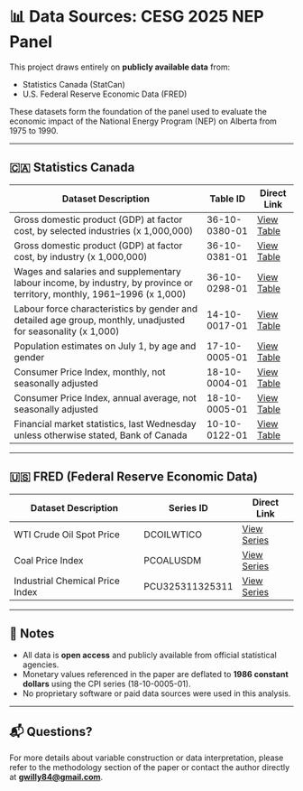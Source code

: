 # 📊 Data Sources: CESG 2025 NEP Panel

This project draws entirely on **publicly available data** from:

- Statistics Canada (StatCan)
- U.S. Federal Reserve Economic Data (FRED)

These datasets form the foundation of the panel used to evaluate the economic impact of the National Energy Program (NEP) on Alberta from 1975 to 1990.

---

## 🇨🇦 Statistics Canada

| Dataset Description | Table ID | Direct Link |
|---------------------|----------|-------------|
| Gross domestic product (GDP) at factor cost, by selected industries (x 1,000,000) | 36-10-0380-01 | [View Table](https://www150.statcan.gc.ca/t1/tbl1/en/tv.action?pid=3610038001) |
| Gross domestic product (GDP) at factor cost, by industry (x 1,000,000) | 36-10-0381-01 | [View Table](https://www150.statcan.gc.ca/t1/tbl1/en/tv.action?pid=3610038101) |
| Wages and salaries and supplementary labour income, by industry, by province or territory, monthly, 1961–1996 (x 1,000) | 36-10-0298-01 | [View Table](https://www150.statcan.gc.ca/t1/tbl1/en/tv.action?pid=3610029801) |
| Labour force characteristics by gender and detailed age group, monthly, unadjusted for seasonality (x 1,000) | 14-10-0017-01 | [View Table](https://www150.statcan.gc.ca/t1/tbl1/en/tv.action?pid=1410001701) |
| Population estimates on July 1, by age and gender | 17-10-0005-01 | [View Table](https://www150.statcan.gc.ca/t1/tbl1/en/tv.action?pid=1710000501) |
| Consumer Price Index, monthly, not seasonally adjusted | 18-10-0004-01 | [View Table](https://www150.statcan.gc.ca/t1/tbl1/en/tv.action?pid=1810000401) |
| Consumer Price Index, annual average, not seasonally adjusted | 18-10-0005-01 | [View Table](https://www150.statcan.gc.ca/t1/tbl1/en/tv.action?pid=1810000501) |
| Financial market statistics, last Wednesday unless otherwise stated, Bank of Canada | 10-10-0122-01 | [View Table](https://www150.statcan.gc.ca/t1/tbl1/en/tv.action?pid=1010012201) |

---

## 🇺🇸 FRED (Federal Reserve Economic Data)

| Dataset Description | Series ID | Direct Link |
|---------------------|-----------|-------------|
| WTI Crude Oil Spot Price | DCOILWTICO | [View Series](https://fred.stlouisfed.org/series/DCOILWTICO) |
| Coal Price Index | PCOALUSDM | [View Series](https://fred.stlouisfed.org/series/PCOALUSDM) |
| Industrial Chemical Price Index | PCU325311325311 | [View Series](https://fred.stlouisfed.org/series/PCU325311325311) |

---

## 📎 Notes

- All data is **open access** and publicly available from official statistical agencies.
- Monetary values referenced in the paper are deflated to **1986 constant dollars** using the CPI series (18-10-0005-01).
- No proprietary software or paid data sources were used in this analysis.

---

## 📬 Questions?

For more details about variable construction or data interpretation, please refer to the methodology section of the paper or contact the author directly at **gwilly84@gmail.com**.
